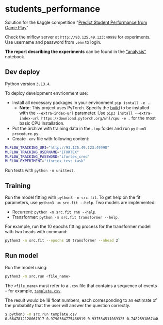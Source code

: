# students_performance

Solution for the kaggle competition "[Predict Student Performance from Game Play](https://github.com/fedorkobak/students_performance.git)"

Check the mlflow server at `http://93.125.49.123:49998` for experiments. Use username and password from `.env` to login.

**The report describing the experiments** can be found in the ["analysis"](analysis.ipynb) notebook.

## Dev deploy

Python version `3.13.4`.

To deploy development envrionment use:

- Install all necessary packages in your environment `pip isntall -e .`.
  - **Note**: This project uses PyTorch. Specify  the [build](https://pytorch.org/get-started/locally/) to be installed with the `--extra-index-url` parameter. Use `pip3 install --extra-index-url https://download.pytorch.org/whl/cpu -e .` for the most basic CPU installation.
- Put the archive with training data in the `.tmp` folder and run `python3 procedure.py`.
- Create `.env` file with following content:

```bash
MLFLOW_TRACKING_URI="http://93.125.49.123:49998"
MLFLOW_TRACKING_USERNAME="IFORTEX"
MLFLOW_TRACKING_PASSWORD="ifortex_cred"
MLFLOW_EXPERIMENT="ifortex_test_task"
```

Run tests with `python -m unittest`.

## Training

Run the model fitting with `python3 -m src.fit`. To get help on the fit parameters, use `python3 -m src.fit --help`. Two models are implemented:

- Recurrent: `python -m src.fit rnn --help`.
- Transformer: `python -m src.fit transformer --help`.

For example, run the 10 epochs fitting process for the transformer model with two heads with command:

```bash
python3 -m src.fit --epochs 10 transformer --nhead 2`
```

## Run model

Run the model using:

```bash
python3 -m src.run <file_name>
```

The `<file_name>` must refer to a `.csv` file that contains a sequence of events - for example, [`template.csv`](template.csv).

The result would be 18 float numbers, each corresponding to an estimate of the probability that the user will answer the question correctly.

```bash
$ python3 -m src.run template.csv
0.6647812128067017 0.9790564775466919 0.937534511089325 0.7482591867446899 0.44910088181495667 0.6920568346977234 0.6698082089424133 0.5708855390548706 0.6778101325035095 0.41098877787590027 0.570005476474762 0.8471113443374634 0.1813270002603531 0.66145259141922 0.4007180631160736 0.7202093005180359 0.6435446739196777 0.9471038579940796
```
